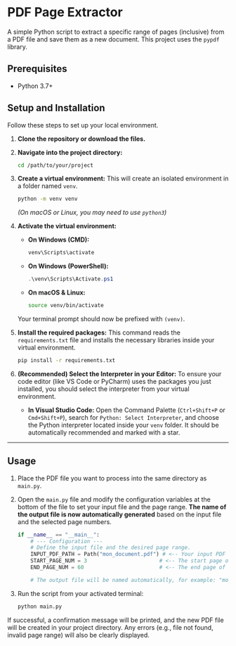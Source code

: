 # PDF Page Extractor

A simple Python script to extract a specific range of pages (inclusive) from a PDF file and save them as a new document. This project uses the `pypdf` library.

## Prerequisites

- Python 3.7+

## Setup and Installation

Follow these steps to set up your local environment.

1.  **Clone the repository or download the files.**

2.  **Navigate into the project directory:**

    ```bash
    cd /path/to/your/project
    ```

3.  **Create a virtual environment:**
    This will create an isolated environment in a folder named `venv`.

    ```bash
    python -m venv venv
    ```

    *(On macOS or Linux, you may need to use `python3`)*

4.  **Activate the virtual environment:**

    - **On Windows (CMD):**
      ```cmd
      venv\Scripts\activate
      ```
    - **On Windows (PowerShell):**
      ```powershell
      .\venv\Scripts\Activate.ps1
      ```
    - **On macOS & Linux:**
      ```bash
      source venv/bin/activate
      ```

    Your terminal prompt should now be prefixed with `(venv)`.

5.  **Install the required packages:**
    This command reads the `requirements.txt` file and installs the necessary libraries inside your virtual environment.

    ```bash
    pip install -r requirements.txt
    ```

6.  **(Recommended) Select the Interpreter in your Editor:**
    To ensure your code editor (like VS Code or PyCharm) uses the packages you just installed, you should select the interpreter from your virtual environment.

    - **In Visual Studio Code:** Open the Command Palette (`Ctrl+Shift+P` or `Cmd+Shift+P`), search for `Python: Select Interpreter`, and choose the Python interpreter located inside your `venv` folder. It should be automatically recommended and marked with a star.

---

## Usage

1.  Place the PDF file you want to process into the same directory as `main.py`.

2.  Open the `main.py` file and modify the configuration variables at the bottom of the file to set your input file and the page range. **The name of the output file is now automatically generated** based on the input file and the selected page numbers.

    ```python
    if __name__ == "__main__":
        # --- Configuration ---
        # Define the input file and the desired page range.
        INPUT_PDF_PATH = Path("mon_document.pdf") # <-- Your input PDF
        START_PAGE_NUM = 3                       # <-- The start page of the section
        END_PAGE_NUM = 60                        # <-- The end page of the section

        # The output file will be named automatically, for example: "mon_document_3-60.pdf"
    ```

3.  Run the script from your activated terminal:

    ```bash
    python main.py
    ```

If successful, a confirmation message will be printed, and the new PDF file will be created in your project directory. Any errors (e.g., file not found, invalid page range) will also be clearly displayed.